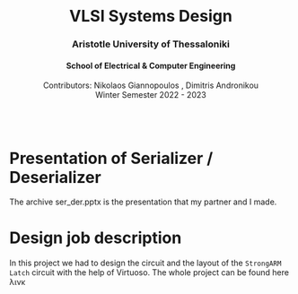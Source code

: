 <br />
<div align="center">
  <h1 align="center">VLSI Systems Design</h1>
  <h3 align="center">Aristotle University of Thessaloniki</h3>
  <h4 align="center">School of Electrical & Computer Engineering</h4>
  <p align="center">
    Contributors: Nikolaos Giannopoulos , Dimitris Andronikou
    <br />
    Winter Semester 2022 - 2023
    <br />
    <br />
  </p>
</div>
<br />

# Presentation of Serializer / Deserializer
The archive ser_der.pptx is the presentation that my partner and I made.


# Design job description 

In this project we had to design the circuit and the layout of the `StrongARM Latch` circuit with the help of Virtuoso.
The whole project can be found here λινκ
